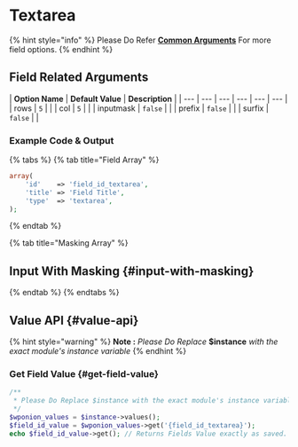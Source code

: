 # Textarea

{% hint style="info" %}
Please Do Refer [**Common Arguments**](https://wponion.gitbook.io/docs/fields) For more field options.
{% endhint %}

## Field Related Arguments

| **Option Name** | **Default Value** | **Description** |
| --- | --- | --- | --- | --- | --- |
|  rows | `5` |  |
|  col | `5` |  |
|  inputmask |  `false` |  |
|  prefix |  `false` |  |
|  surfix |  `false` |  |

### Example Code & Output

{% tabs %}
{% tab title="Field Array" %}
```php
array(
    'id'    => 'field_id_textarea',
    'title' => 'Field Title',
    'type'  => 'textarea',
);
```
{% endtab %}

{% tab title="Masking Array" %}
## Input With Masking {#input-with-masking}
{% endtab %}
{% endtabs %}

## Value API {#value-api}

{% hint style="warning" %}
**Note :** _Please Do Replace_ **$instance** _with the exact module's instance variable_
{% endhint %}

### Get Field Value {#get-field-value}

```php
/**
 * Please Do Replace $instance with the exact module's instance variable
 */
$wponion_values = $instance->values();
$field_id_value = $wponion_values->get('{field_id_textarea}');
echo $field_id_value->get(); // Returns Fields Value exactly as saved.
```

